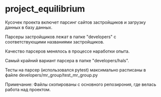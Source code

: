 # project_equilibrium
Кусочек проекта включет парсинг сайтов застройщиков и загрузку данных в базу данных.

Парсеры застройщиков лежат в папке "developers" c соответствующими названиями застройщиков.

Качество парсеров менялось в процессе наработки опыта.

Самый крайний вариант парсера в папке "developers/hals".

Тесты на парсер (использовался pytest) максимально расписаны в файле developers/mr_group/test_mr_group.py


Примечание: Файлы скопированы с основного репозирония, где велась работа над проектом.
